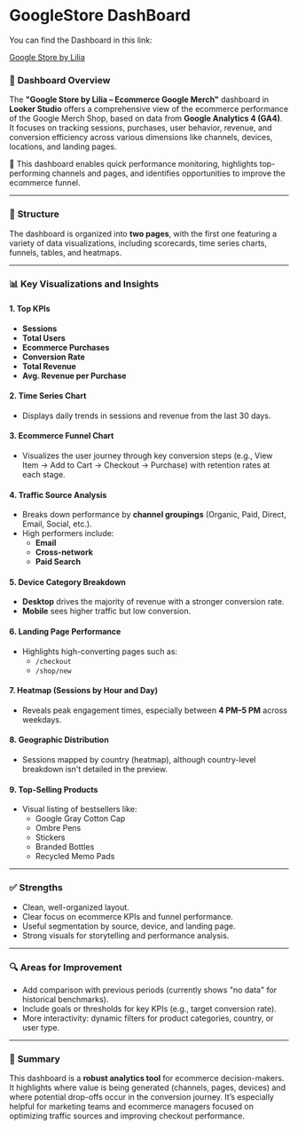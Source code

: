 # GoogleStore DashBoard
You can find the Dashboard in this link:

[Google Store by Lilia](https://lookerstudio.google.com/reporting/0198c1f4-3fe6-4888-962e-07e1421acaa4)

### 🧭 **Dashboard Overview**
The **"Google Store by Lilia – Ecommerce Google Merch"** dashboard in **Looker Studio** offers a comprehensive view of the ecommerce performance of the Google Merch Shop, based on data from **Google Analytics 4 (GA4)**. It focuses on tracking sessions, purchases, user behavior, revenue, and conversion efficiency across various dimensions like channels, devices, locations, and landing pages.

📌 This dashboard enables quick performance monitoring, highlights top-performing channels and pages, and identifies opportunities to improve the ecommerce funnel.

---

### 🧱 **Structure**
The dashboard is organized into **two pages**, with the first one featuring a variety of data visualizations, including scorecards, time series charts, funnels, tables, and heatmaps.

---

### 📊 **Key Visualizations and Insights**

#### 1. **Top KPIs**
- **Sessions**
- **Total Users**
- **Ecommerce Purchases**
- **Conversion Rate**
- **Total Revenue**  
- **Avg. Revenue per Purchase**  

#### 2. **Time Series Chart**
- Displays daily trends in sessions and revenue from the last 30 days.

#### 3. **Ecommerce Funnel Chart**
- Visualizes the user journey through key conversion steps (e.g., View Item → Add to Cart → Checkout → Purchase) with retention rates at each stage.

#### 4. **Traffic Source Analysis**
- Breaks down performance by **channel groupings** (Organic, Paid, Direct, Email, Social, etc.).
- High performers include:
  - **Email**
  - **Cross-network**
  - **Paid Search**

#### 5. **Device Category Breakdown**
- **Desktop** drives the majority of revenue with a stronger conversion rate.
- **Mobile** sees higher traffic but low conversion.

#### 6. **Landing Page Performance**
- Highlights high-converting pages such as:
  - `/checkout`
  - `/shop/new`

#### 7. **Heatmap (Sessions by Hour and Day)**
- Reveals peak engagement times, especially between **4 PM–5 PM** across weekdays.

#### 8. **Geographic Distribution**
- Sessions mapped by country (heatmap), although country-level breakdown isn't detailed in the preview.

#### 9. **Top-Selling Products**
- Visual listing of bestsellers like:
  - Google Gray Cotton Cap  
  - Ombre Pens  
  - Stickers  
  - Branded Bottles  
  - Recycled Memo Pads  

---

### ✅ **Strengths**
- Clean, well-organized layout.
- Clear focus on ecommerce KPIs and funnel performance.
- Useful segmentation by source, device, and landing page.
- Strong visuals for storytelling and performance analysis.

---

### 🔍 **Areas for Improvement**
- Add comparison with previous periods (currently shows "no data" for historical benchmarks).
- Include goals or thresholds for key KPIs (e.g., target conversion rate).
- More interactivity: dynamic filters for product categories, country, or user type.

---

### 📌 **Summary**
This dashboard is a **robust analytics tool** for ecommerce decision-makers. It highlights where value is being generated (channels, pages, devices) and where potential drop-offs occur in the conversion journey. It’s especially helpful for marketing teams and ecommerce managers focused on optimizing traffic sources and improving checkout performance.


